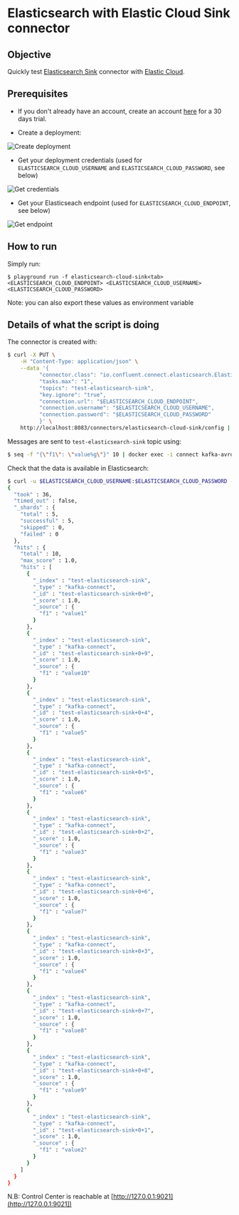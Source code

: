 # Elasticsearch with Elastic Cloud Sink connector

## Objective

Quickly test [Elasticsearch Sink](https://docs.confluent.io/current/connect/kafka-connect-elasticsearch/index.html) connector with [Elastic Cloud](https://www.elastic.co/cloud/).

## Prerequisites

* If you don't already have an account, create an account [here](https://info.elastic.co/elasticsearch-service-trial-by-invite-30d.html) for a 30 days trial.

* Create a deployment:

![Create deployment](screenshot1.jpg)

* Get your deployment credentials (used for `ELASTICSEARCH_CLOUD_USERNAME` and `ELASTICSEARCH_CLOUD_PASSWORD`, see below)

![Get credentials](screenshot2.jpg)

* Get your Elasticseach endpoint (used for `ELASTICSEARCH_CLOUD_ENDPOINT`, see below)

![Get endpoint](screenshot3.jpg)

## How to run

Simply run:

```
$ playground run -f elasticsearch-cloud-sink<tab> <ELASTICSEARCH_CLOUD_ENDPOINT> <ELASTICSEARCH_CLOUD_USERNAME> <ELASTICSEARCH_CLOUD_PASSWORD>
```

Note: you can also export these values as environment variable

## Details of what the script is doing

The connector is created with:

```bash
$ curl -X PUT \
    -H "Content-Type: application/json" \
    --data '{
          "connector.class": "io.confluent.connect.elasticsearch.ElasticsearchSinkConnector",
          "tasks.max": "1",
          "topics": "test-elasticsearch-sink",
          "key.ignore": "true",
          "connection.url": "$ELASTICSEARCH_CLOUD_ENDPOINT",
          "connection.username": "$ELASTICSEARCH_CLOUD_USERNAME",
          "connection.password": "$ELASTICSEARCH_CLOUD_PASSWORD"
          }' \
    http://localhost:8083/connectors/elasticsearch-cloud-sink/config | jq .
```

Messages are sent to `test-elasticsearch-sink` topic using:

```bash
$ seq -f "{\"f1\": \"value%g\"}" 10 | docker exec -i connect kafka-avro-console-producer --broker-list broker:9092 --property schema.registry.url=http://schema-registry:8081 --topic test-elasticsearch-sink --property value.schema='{"type":"record","name":"myrecord","fields":[{"name":"f1","type":"string"}]}'
```

Check that the data is available in Elasticsearch:

```bash
$ curl -u $ELASTICSEARCH_CLOUD_USERNAME:$ELASTICSEARCH_CLOUD_PASSWORD -XGET "$ELASTICSEARCH_CLOUD_ENDPOINT/test-elasticsearch-sink/_search?pretty"
{
  "took" : 36,
  "timed_out" : false,
  "_shards" : {
    "total" : 5,
    "successful" : 5,
    "skipped" : 0,
    "failed" : 0
  },
  "hits" : {
    "total" : 10,
    "max_score" : 1.0,
    "hits" : [
      {
        "_index" : "test-elasticsearch-sink",
        "_type" : "kafka-connect",
        "_id" : "test-elasticsearch-sink+0+0",
        "_score" : 1.0,
        "_source" : {
          "f1" : "value1"
        }
      },
      {
        "_index" : "test-elasticsearch-sink",
        "_type" : "kafka-connect",
        "_id" : "test-elasticsearch-sink+0+9",
        "_score" : 1.0,
        "_source" : {
          "f1" : "value10"
        }
      },
      {
        "_index" : "test-elasticsearch-sink",
        "_type" : "kafka-connect",
        "_id" : "test-elasticsearch-sink+0+4",
        "_score" : 1.0,
        "_source" : {
          "f1" : "value5"
        }
      },
      {
        "_index" : "test-elasticsearch-sink",
        "_type" : "kafka-connect",
        "_id" : "test-elasticsearch-sink+0+5",
        "_score" : 1.0,
        "_source" : {
          "f1" : "value6"
        }
      },
      {
        "_index" : "test-elasticsearch-sink",
        "_type" : "kafka-connect",
        "_id" : "test-elasticsearch-sink+0+2",
        "_score" : 1.0,
        "_source" : {
          "f1" : "value3"
        }
      },
      {
        "_index" : "test-elasticsearch-sink",
        "_type" : "kafka-connect",
        "_id" : "test-elasticsearch-sink+0+6",
        "_score" : 1.0,
        "_source" : {
          "f1" : "value7"
        }
      },
      {
        "_index" : "test-elasticsearch-sink",
        "_type" : "kafka-connect",
        "_id" : "test-elasticsearch-sink+0+3",
        "_score" : 1.0,
        "_source" : {
          "f1" : "value4"
        }
      },
      {
        "_index" : "test-elasticsearch-sink",
        "_type" : "kafka-connect",
        "_id" : "test-elasticsearch-sink+0+7",
        "_score" : 1.0,
        "_source" : {
          "f1" : "value8"
        }
      },
      {
        "_index" : "test-elasticsearch-sink",
        "_type" : "kafka-connect",
        "_id" : "test-elasticsearch-sink+0+8",
        "_score" : 1.0,
        "_source" : {
          "f1" : "value9"
        }
      },
      {
        "_index" : "test-elasticsearch-sink",
        "_type" : "kafka-connect",
        "_id" : "test-elasticsearch-sink+0+1",
        "_score" : 1.0,
        "_source" : {
          "f1" : "value2"
        }
      }
    ]
  }
}
```

N.B: Control Center is reachable at [http://127.0.0.1:9021](http://127.0.0.1:9021])
